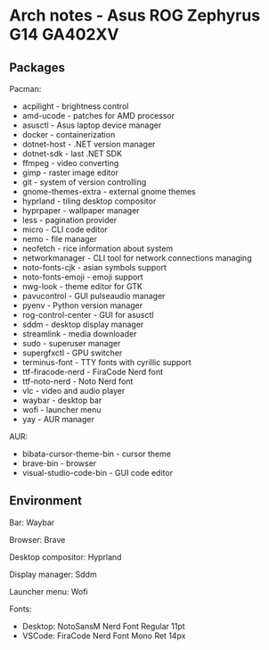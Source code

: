 # Arch notes - Asus ROG Zephyrus G14 GA402XV


## Packages
Pacman:
* acpilight - brightness control
* amd-ucode - patches for AMD processor
* asusctl - Asus laptop device manager
* docker - containerization
* dotnet-host - .NET version manager
* dotnet-sdk - last .NET SDK
* ffmpeg - video converting
* gimp - raster image editor
* git - system of version controlling
* gnome-themes-extra - external gnome themes
* hyprland - tiling desktop compositor
* hyprpaper - wallpaper manager
* less - pagination provider
* micro - CLI code editor
* nemo - file manager
* neofetch - rice information about system
* networkmanager - CLI tool for network connections managing
* noto-fonts-cjk - asian symbols support
* noto-fonts-emoji - emoji support
* nwg-look - theme editor for GTK
* pavucontrol - GUI pulseaudio manager
* pyenv - Python version manager
* rog-control-center - GUI for asusctl
* sddm - desktop display manager
* streamlink - media downloader
* sudo - superuser manager
* supergfxctl - GPU switcher
* terminus-font - TTY fonts with cyrillic support
* ttf-firacode-nerd - FiraCode Nerd font
* ttf-noto-nerd - Noto Nerd font
* vlc - video and audio player
* waybar - desktop bar
* wofi - launcher menu
* yay - AUR manager

AUR:
* bibata-cursor-theme-bin - cursor theme
* brave-bin - browser
* visual-studio-code-bin - GUI code editor


## Environment
Bar: Waybar

Browser: Brave

Desktop compositor: Hyprland

Display manager: Sddm

Launcher menu: Wofi

Fonts:
* Desktop: NotoSansM Nerd Font Regular 11pt
* VSCode: FiraCode Nerd Font Mono Ret 14px
